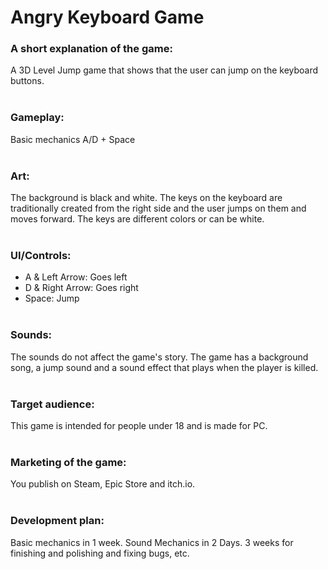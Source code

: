 # Angry Keyboard Game
 
### A short explanation of the game:
A 3D Level Jump game that shows that the user can jump on the keyboard buttons.<br><br>


### Gameplay:
Basic mechanics A/D + Space<br><br>


### Art:
The background is black and white. The keys on the keyboard are traditionally created from the right side and the user jumps on them and moves forward. The keys are different colors or can be white.<br><br>


### UI/Controls:
- A & Left Arrow: Goes left
- D & Right Arrow: Goes right
- Space: Jump<br><br>


### Sounds:
The sounds do not affect the game's story. The game has a background song, a jump sound and a sound effect that plays when the player is killed.<br><br>


### Target audience:
This game is intended for people under 18 and is made for PC.<br><br>


### Marketing of the game:
You publish on Steam, Epic Store and itch.io.<br><br>


### Development plan:
Basic mechanics in 1 week.
Sound Mechanics in 2 Days.
3 weeks for finishing and polishing and fixing bugs, etc.
